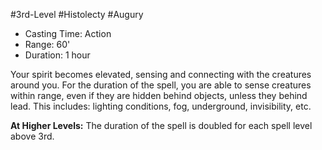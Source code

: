 #3rd-Level #Histolecty #Augury
 
- Casting Time: Action
- Range: 60'
- Duration: 1 hour  

Your spirit becomes elevated, sensing and connecting with the creatures around you. For the duration of the spell, you are able to sense creatures within range, even if they are hidden behind objects, unless they behind lead. This includes: lighting conditions, fog, underground, invisibility, etc.
 
**At Higher Levels:** The duration of the spell is doubled for each spell level above 3rd.